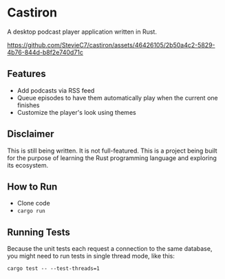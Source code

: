 # Castiron
A desktop podcast player application written in Rust.




https://github.com/StevieC7/castiron/assets/46426105/2b50a4c2-5829-4b76-844d-b8f2e740d71c




## Features
- Add podcasts via RSS feed
- Queue episodes to have them automatically play when the current one finishes
- Customize the player's look using themes

## Disclaimer
This is still being written. It is not full-featured. This is a project being built for the purpose of learning the Rust programming language and exploring its ecosystem.

## How to Run
- Clone code
- `cargo run`

## Running Tests
Because the unit tests each request a connection to the same database, you might need to run tests in single thread mode, like this:

`cargo test -- --test-threads=1`

